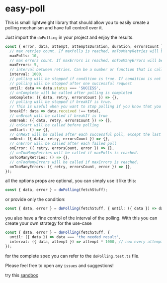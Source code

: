 # easy-poll

This is small lightweight library that should allow you to easily create a polling mechanism and have full controll over it.

Just import the `doPolling` in your project and enjoy the results.

```ts
const { error, data, attempt, attemptsDuration, duration, errorsCount } = await doPolling(fetchStuff, {
  // max retries count. If maxPolls is reached, onTooManyRetries will be called
  maxPolls: 10,
  // max errors count. If maxErrors is reached, onTooManyErrors will be called
  maxErrors: 5,
  // interval between retries. Can be a number or function that is called on every poll
  interval: 1000,
  // polling will be stopped if condition is true. If condition is not provided,
  // polling will be stopped after one successful request
  until: data => data.status === 'SUCCESS',
  // onComplete will be called after polling is completed
  onComplete: ({ data, retry, errorsCount }) => {},
  // polling will be stopped if breakIf is true.
  // This is useful when you want to stop polling if you know that you will never get the result you want.
  breakIf: data => data.received !== total,
  // onBreak will be called if breakIf is true
  onBreak: ({ data, retry, errorsCount }) => {},
  // onStart will be called before polling
  onStart: () => {},
  // onNext will be called after each successful poll, except the last one
  onNext: ({ data, retry, errorsCount }) => {},
  // onError will be called after each failed poll
  onError: ({ retry, errorsCount, error }) => {},
  // onTooManyRetries will be called if maxPolls is reached.
  onTooManyRetries: () => {},
  // onTooManyErrors will be called if maxErrors is reached.
  onTooManyErrors: ({ retry, errorsCount, error }) => {},
});
```

all the options props are optional, you can simply use it like this:

```ts
const { data, error } = doPolling(fetchStuff);
```

or provide only the condition:

```ts
const { data, error } = doPolling(fetchStuff, { until: ({ data }) => data === 'the needed result' });
```

you also have a fine control of the interval of the polling. With this you can create your own strategy for the use-case

```ts
const { data, error } = doPolling(fetchStuff, {
  until: ({ data }) => data === 'the needed result',
  interval: ({ data, attempt }) => attempt * 1000, // now every attempt is going to be less and less frequent
});
```

for the complete spec you can refer to the `doPolling.test.ts` file.

Please feel free to open any `issues` and suggestions!

try this [sandbox](https://codesandbox.io/p/devbox/dopolling-playground-4l5ct7?embed=1&file=%2Fsrc%2FApp.tsx)
